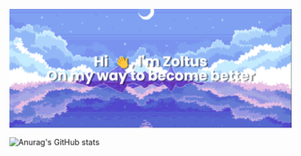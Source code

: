
<p align="center">
<img src="https://raw.githubusercontent.com/Zoltus/Zoltus/main/banner.png" />


![Anurag's GitHub stats](https://github-readme-stats.vercel.app/api?username=Zoltus&show_icons=true&theme=prussian)

</p>
  
<!---

<a href="https://github.com/anuraghazra/github-readme-stats">
  <img align="center" src="https://github-readme-stats.vercel.app/api/pin/?username=anuraghazra&repo=github-readme-stats" />
</a>
<a href="https://github.com/anuraghazra/convoychat">
  <img align="center" src="https://github-readme-stats.vercel.app/api/pin/?username=anuraghazra&repo=convoychat" />
</a>

 [![Top Langs](https://github-readme-stats.vercel.app/api/top-langs/?username=Zoltus)](https://github.com/Zoltus/Zoltus))

